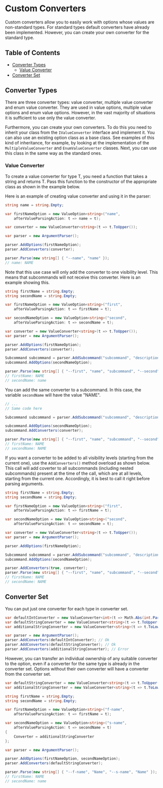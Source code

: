 # Custom Converters
Custom converters allow you to easily work with options whose values are non-standard types. For standard types default converters have already been implemented. However, you can create your own converter for the standard type.

## Table of Contents
*    [Converter Types](#converter-types)
     *    [Value Converter](#value-converter)
*    [Converter Set](#converter-set)

## Converter Types
There are three converter types: value converter, multiple value converter and enum value converter. They are used in value options, multiple value options and enum value options. However, in the vast majority of situations it is sufficient to use only the value converter.

Furthermore, you can create your own converters. To do this you need to inherit your class from the `IValueConverter` interface and implement it. You can also use an existing option class as a base class. See examples of this kind of inheritance, for example, by looking at the implementation of the `MultipleValueConverter` and `EnumValueConverter` classes. Next, you can use this class in the same way as the standard ones.

### Value Converter
To create a value converter for type T, you need a function that takes a string and returns T. Pass this function to the constructor of the appropriate class as shown in the example below.

Here is an example of creating value converter and using it in the parser:

```cs
string name = string.Empty;

var firstNameOption = new ValueOption<string>("name",
    afterValueParsingAction: t => name = t);

var converter = new ValueConverter<string>(t => t.ToUpper());

var parser = new ArgumentParser();

parser.AddOptions(firstNameOption);
parser.AddConverters(converter);

parser.Parse(new string[] { "--name", "name" });
// name: NAME
```

Note that this use case will only add the converter to one visibility level. This means that subcommands will not receive this converter. Here is an example showing this.

```cs
string firstName = string.Empty;
string secondName = string.Empty;

var firstNameOption = new ValueOption<string>("first",
    afterValueParsingAction: t => firstName = t);

var secondNameOption = new ValueOption<string>("second",
    afterValueParsingAction: t => secondName = t);

var converter = new ValueConverter<string>(t => t.ToUpper());
var parser = new ArgumentParser();

parser.AddOptions(firstNameOption);
parser.AddConverters(converter);

Subcommand subcommand = parser.AddSubcommand("subcommand", "description");
subcommand.AddOptions(secondNameOption);

parser.Parse(new string[] { "--first", "name", "subcommand", "--second", "name" });
// firstName: NAME
// secondName: name
```

You can add the same converter to a subcommand. In this case, the variable `secondName` will have the value "NAME".

```cs
// ...
// Same code here

Subcommand subcommand = parser.AddSubcommand("subcommand", "description");

subcommand.AddOptions(secondNameOption);
subcommand.AddConverters(converter);

parser.Parse(new string[] { "--first", "name", "subcommand", "--second", "name" });
// firstName: NAME
// secondName: NAME
```

If you want a converter to be added to all visibility levels (starting from the current one), use the `AddConverters()` method overload as shown below. This call will add coverter to all subcommands (including nested subcommands) present at the time of the call, which are at all levels, starting from the current one. Accordingly, it is best to call it right before parsing arguments.

```cs
string firstName = string.Empty;
string secondName = string.Empty;

var firstNameOption = new ValueOption<string>("first",
    afterValueParsingAction: t => firstName = t);

var secondNameOption = new ValueOption<string>("second",
    afterValueParsingAction: t => secondName = t);

var converter = new ValueConverter<string>(t => t.ToUpper());
var parser = new ArgumentParser();

parser.AddOptions(firstNameOption);

Subcommand subcommand = parser.AddSubcommand("subcommand", "description");
subcommand.AddOptions(secondNameOption);

parser.AddConverters(true, converter);
parser.Parse(new string[] { "--first", "name", "subcommand", "--second", "name" });
// firstName: NAME
// secondName: NAME
```

## Converter Set
You can put just one converter for each type in converter set.
```cs
var defaultIntConverter = new ValueConverter<int>(t => Math.Abs(int.Parse(t)));
var defaultStringConverter = new ValueConverter<string>(t => t.ToUpper());
var additionalStringConverter = new ValueConverter<string>(t => t.ToLower());

var parser = new ArgumentParser();
parser.AddConverters(defaultIntConverter); // Ok
parser.AddConverters(defaultStringConverter); // Ok
parser.AddConverters(additionalStringConverter); // Error
```

However, you can transfer an individual ownership of any suitable converter to the option, even if a converter for the same type is already in the converter set. Options without their own converter will have a converter from the converter set.

```cs
var defaultStringConverter = new ValueConverter<string>(t => t.ToUpper());
var additionalStringConverter = new ValueConverter<string>(t => t.ToLower());

string firstName = string.Empty;
string secondName = string.Empty;

var firstNameOption = new ValueOption<string>("f-name",
    afterValueParsingAction: t => firstName = t);

var secondNameOption = new ValueOption<string>("s-name",
    afterValueParsingAction: t => secondName = t)
{
    Converter = additionalStringConverter
};

var parser = new ArgumentParser();

parser.AddOptions(firstNameOption, secondNameOption);
parser.AddConverters(defaultStringConverter);

parser.Parse(new string[] { "--f-name", "Name", "--s-name", "Name" });
// firstName: NAME
// secondName: name
```
